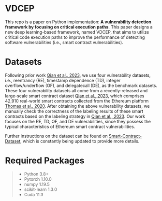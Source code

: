 # VDCEP
This repo is a paper on Python implementation: **A vulnerability detection framework by focusing on critical execution paths**. This paper designs a new deep learning-based framework, named VDCEP, that aims to utilize critical code execution paths to improve the performance of detecting software vulnerabilities (i.e., smart contract vulnerabilities).


# Datasets

Following prior work [Qian et al., 2023](https://dl.acm.org/doi/10.1145/3543507.3583367), we use four vulnerability datasets, i.e., reentrancy (RE), timestamp dependence (TD), integer overflow/underflow (OF), and delegatecall (DE), as the benchmark datasets. These four vulnerability datasets all come from a recently-released and large-scale smart contract dataset [Qian et al., 2023](https://dl.acm.org/doi/10.1145/3543507.3583367), which comprises 42,910 real-world smart contracts collected from the Ethereum platform [Thomas et al., 2020](https://ieeexplore.ieee.org/document/9284023). After obtaining the above vulnerability datasets, we manually check the correctness of the labeling results of  these smart contracts based on the labeling strategy in [Qian et al., 2023](https://dl.acm.org/doi/10.1145/3543507.3583367). Our work focuses on the RE, TD, OF, and DE vulnerabilities, since they possess the typical characteristics of Ethereum smart contract vulnerabilities.

 Further instructions on the dataset can be found on [Smart-Contract-Dataset](https://github.com/Messi-Q/Smart-Contract-Dataset), which is constantly being updated to provide more details.
 

# Required Packages
> - Python 3.8+
> - Pytorch 1.10.0
> - numpy 1.19.5
> - scikit-learn 1.3.0
> - Cuda 11.3

